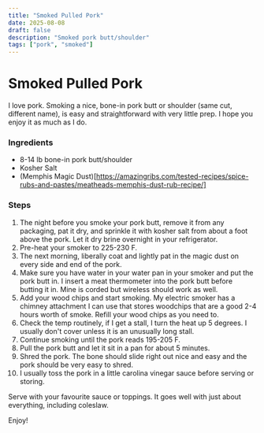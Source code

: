 ```yaml
---
title: "Smoked Pulled Pork"
date: 2025-08-08
draft: false
description: "Smoked pork butt/shoulder"
tags: ["pork", "smoked"]
---
```


# Smoked Pulled Pork

I love pork. Smoking a nice, bone-in pork butt or shoulder (same cut, different name), is easy and straightforward with very little prep. I hope you enjoy it as much as I do.

### Ingredients

* 8-14 lb bone-in pork butt/shoulder
* Kosher Salt
* (Memphis Magic Dust)[https://amazingribs.com/tested-recipes/spice-rubs-and-pastes/meatheads-memphis-dust-rub-recipe/]


### Steps

1. The night before you smoke your pork butt, remove it from any packaging, pat it dry, and sprinkle it with kosher salt from about a foot above the pork. Let it dry brine overnight in your refrigerator.
2. Pre-heat your smoker to 225-230 F.
3. The next morning, liberally coat and lightly pat in the magic dust on every side and end of the pork.
4. Make sure you have water in your water pan in your smoker and put the pork butt in. I insert a meat thermometer into the pork butt before butting it in. Mine is corded but wireless should work as well.
5. Add your wood chips and start smoking. My electric smoker has a chimney attachment I can use that stores woodchips that are a good 2-4 hours worth of smoke. Refill your wood chips as you need to.
6. Check the temp routinely, if I get a stall, I turn the heat up 5 degrees. I usually don't cover unless it is an unusually long stall.
7. Continue smoking until the pork reads 195-205 F.
8. Pull the pork butt and let it sit in a pan for about 5 minutes.
9. Shred the pork. The bone should slide right out nice and easy and the pork should be very easy to shred.
10. I usually toss the pork in a little carolina vinegar sauce before serving or storing.

Serve with your favourite sauce or toppings. It goes well with just about everything, including coleslaw.

Enjoy!
